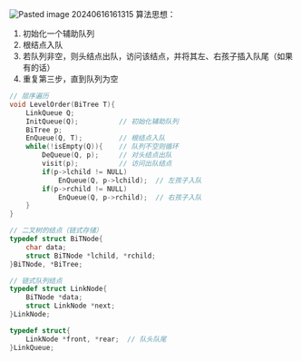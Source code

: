 ![Pasted image 20240616161315](https://github.com/JiangJC253/cs-learning/assets/128687639/e1ada91e-1963-431e-9abb-5a24800ae7d0)
算法思想：
1. 初始化一个辅助队列
2. 根结点入队
3. 若队列非空，则头结点出队，访问该结点，并将其左、右孩子插入队尾（如果有的话）
4. 重复第三步，直到队列为空
```c
// 层序遍历
void LevelOrder(BiTree T){
	LinkQueue Q;
	InitQueue(Q);          // 初始化辅助队列
	BiTree p;
	EnQueue(Q, T);         // 根结点入队
	while(!isEmpty(Q)){    // 队列不空则循环
		DeQueue(Q, p);     // 对头结点出队
		visit(p);          // 访问出队结点
		if(p->lchild != NULL)
			EnQueue(Q, p->lchild);  // 左孩子入队
		if(p->rchild != NULL)
			EnQueue(Q, p->rchild);  // 右孩子入队
	}
}

// 二叉树的结点（链式存储）
typedef struct BiTNode{
	char data;
	struct BiTNode *lchild, *rchild;
}BiTNode, *BiTree;

// 链式队列结点
typedef struct LinkNode{
	BiTNode *data;
	struct LinkNode *next;
}LinkNode;

typedef struct{
	LinkNode *front, *rear;  // 队头队尾
}LinkQueue;
```
